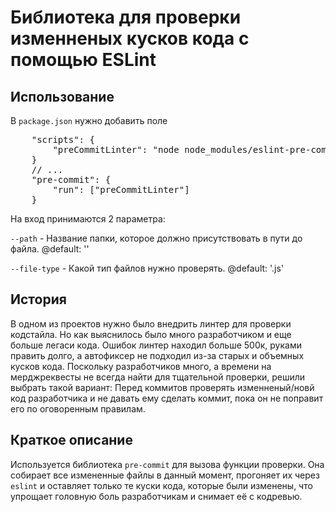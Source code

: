 # Библиотека для проверки изменненых кусков кода с помощью ESLint

## Использование
В <code>package.json</code> нужно добавить поле
<pre>
    "scripts": {
        "preCommitLinter": "node node_modules/eslint-pre-commit-diff --path app"
    }
    // ...
    "pre-commit": {
        "run": ["preCommitLinter"]
    }
</pre>

На вход принимаются 2 параметра:

<code>--path</code> - Название папки, которое должно присутствовать в пути до файла. @default: ''

<code>--file-type</code> - Какой тип файлов нужно проверять. @default: '.js'


## История
В одном из проектов нужно было внедрить линтер для проверки кодстайла. Но как выяснилось было много разработчиком и еще больше легаси кода. Ошибок линтер находил больше 500к, руками править долго, а автофиксер не подходил из-за старых и объемных кусков кода. Поскольку разработчиков много, а времени на мерджреквесты не всегда найти для тщательной проверки, решили выбрать такой вариант: Перед коммитов проверять изменненый/новй код разработчика и не давать ему сделать коммит, пока он не поправит его по оговоренным правилам.


## Краткое описание
Используется библиотека <code>pre-commit</code> для вызова функции проверки. Она собирает все измененные файлы в данный момент, прогоняет их через <code>eslint</code> и оставляет только те куски кода, которые были изменены, что упрощает головную боль разработчикам и снимает её с кодревью.
